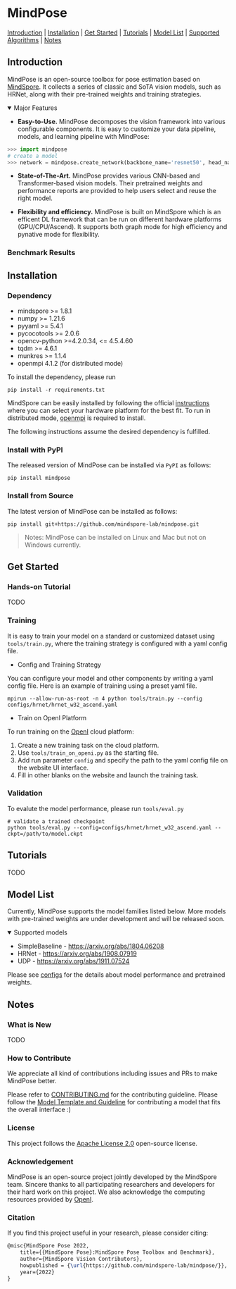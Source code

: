 # MindPose

[Introduction](#introduction) |
[Installation](#installation) |
[Get Started](#get-started) |
[Tutorials](#tutorials) |
[Model List](#model-list) |
[Supported Algorithms](#supported-algorithms) |
[Notes](#notes) 

## Introduction
MindPose is an open-source toolbox for pose estimation based on [MindSpore](https://www.mindspore.cn/en). It collects a series of classic and SoTA vision models, such as HRNet, along with their pre-trained weights and training strategies. 

<details open>
<summary> Major Features </summary>

- **Easy-to-Use.** MindPose decomposes the vision framework into various configurable components. It is easy to customize your data pipeline, models, and learning pipeline with MindPose: 

```python
>>> import mindpose
# create a model
>>> network = mindpose.create_network(backbone_name='resnet50', head_name="simple_baseline_head")
```

- **State-of-The-Art.** MindPose provides various CNN-based and Transformer-based vision models. Their pretrained weights and performance reports are provided to help users select and reuse the right model.

- **Flexibility and efficiency.** MindPose is built on MindSpore which is an efficent DL framework that can be run on different hardware platforms (GPU/CPU/Ascend). It supports both graph mode for high efficiency and pynative mode for flexibility.

</details>

### Benchmark Results

## Installation

### Dependency

- mindspore >= 1.8.1
- numpy >= 1.21.6
- pyyaml >= 5.4.1
- pycocotools >= 2.0.6
- opencv-python >=4.2.0.34, <= 4.5.4.60
- tqdm >= 4.6.1
- munkres >= 1.1.4
- openmpi 4.1.2 (for distributed mode)

To install the dependency, please run
```shell
pip install -r requirements.txt
```

MindSpore can be easily installed by following the official [instructions](https://www.mindspore.cn/install) where you can select your hardware platform for the best fit. To run in distributed mode, [openmpi](https://www.open-mpi.org/software/ompi/v4.0/) is required to install.

The following instructions assume the desired dependency is fulfilled. 

### Install with PyPI

The released version of MindPose can be installed via `PyPI` as follows:
```shell
pip install mindpose
```

### Install from Source

The latest version of MindPose can be installed as follows:
```shell
pip install git+https://github.com/mindspore-lab/mindpose.git
```

> Notes: MindPose can be installed on Linux and Mac but not on Windows currently.

## Get Started 

### Hands-on Tutorial

TODO

### Training

It is easy to train your model on a standard or customized dataset using `tools/train.py`, where the training strategy is configured with a yaml config file.

- Config and Training Strategy

You can configure your model and other components by writing a yaml config file. Here is an example of training using a preset yaml file.

```shell
mpirun --allow-run-as-root -n 4 python tools/train.py --config configs/hrnet/hrnet_w32_ascend.yaml
```

- Train on OpenI Platform

To run training on the [OpenI](https://openi.pcl.ac.cn/) cloud platform:

1. Create a new training task on the cloud platform.
2. Use `tools/train_on_openi.py` as the starting file.
3. Add run parameter `config` and specify the path to the yaml config file on the website UI interface.
4. Fill in other blanks on the website and launch the training task.

### Validation

To evalute the model performance, please run `tools/eval.py` 

```shell
# validate a trained checkpoint
python tools/eval.py --config=configs/hrnet/hrnet_w32_ascend.yaml --ckpt=/path/to/model.ckpt 
```

## Tutorials

TODO

## Model List

Currently, MindPose supports the model families listed below. More models with pre-trained weights are under development and will be released soon.

<details open>
<summary> Supported models </summary>

* SimpleBaseline - https://arxiv.org/abs/1804.06208
* HRNet - https://arxiv.org/abs/1908.07919
* UDP - https://arxiv.org/abs/1911.07524

Please see [configs](./configs) for the details about model performance and pretrained weights.

</details>

## Notes
### What is New

TODO

### How to Contribute

We appreciate all kind of contributions including issues and PRs to make MindPose better. 

Please refer to [CONTRIBUTING.md](CONTRIBUTING.md) for the contributing guideline. Please follow the [Model Template and Guideline](mindpose/models/model_template.md) for contributing a model that fits the overall interface :)

### License

This project follows the [Apache License 2.0](LICENSE.md) open-source license.

### Acknowledgement

MindPose is an open-source project jointly developed by the MindSpore team.
Sincere thanks to all participating researchers and developers for their hard work on this project.
We also acknowledge the computing resources provided by [OpenI](https://openi.pcl.ac.cn/).

### Citation

If you find this project useful in your research, please consider citing:

```latex
@misc{MindSpore Pose 2022,
    title={{MindSpore Pose}:MindSpore Pose Toolbox and Benchmark},
    author={MindSpore Vision Contributors},
    howpublished = {\url{https://github.com/mindspore-lab/mindpose/}},
    year={2022}
}
```
